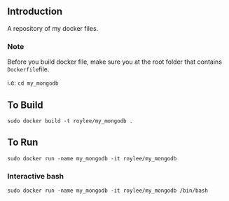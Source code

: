 ## Introduction

A repository of my docker files. 

### Note

Before you build docker file, make sure you at the root folder that contains `Dockerfile`file.

i.e:
`cd my_mongodb`

## To Build
`sudo docker build -t roylee/my_mongodb .`

## To Run
`sudo docker run -name my_mongodb -it roylee/my_mongodb`

### Interactive bash 
`sudo docker run -name my_mongodb -it roylee/my_mongodb /bin/bash`
